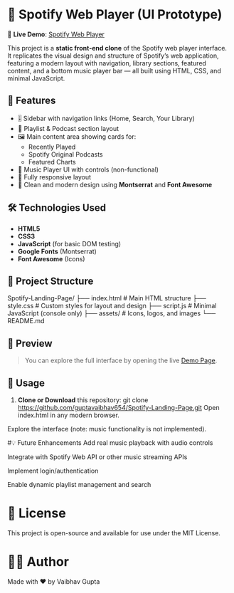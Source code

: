 # 🎵 Spotify Web Player (UI Prototype)

🔗 **Live Demo**: [Spotify Web Player](https://guptavaibhav654.github.io/Spotify-Landing-Page/)

This project is a **static front-end clone** of the Spotify web player interface. It replicates the visual design and structure of Spotify’s web application, featuring a modern layout with navigation, library sections, featured content, and a bottom music player bar — all built using HTML, CSS, and minimal JavaScript.

## 🚀 Features

- 🎚️ Sidebar with navigation links (Home, Search, Your Library)
- 📁 Playlist & Podcast section layout
- 🖼️ Main content area showing cards for:
  - Recently Played
  - Spotify Original Podcasts
  - Featured Charts
- 🎵 Music Player UI with controls (non-functional)
- 📱 Fully responsive layout
- 🎨 Clean and modern design using **Montserrat** and **Font Awesome**

## 🛠️ Technologies Used

- **HTML5**
- **CSS3**
- **JavaScript** (for basic DOM testing)
- **Google Fonts** (Montserrat)
- **Font Awesome** (Icons)

## 📁 Project Structure

Spotify-Landing-Page/
├── index.html # Main HTML structure
├── style.css # Custom styles for layout and design
├── script.js # Minimal JavaScript (console only)
├── assets/ # Icons, logos, and images
└── README.md

## 📸 Preview

> You can explore the full interface by opening the live [Demo Page](https://guptavaibhav654.github.io/Spotify-Landing-Page/).

## 🧪 Usage

1. **Clone or Download** this repository:
   git clone https://github.com/guptavaibhav654/Spotify-Landing-Page.git
Open index.html in any modern browser.

Explore the interface (note: music functionality is not implemented).

#💡 Future Enhancements
Add real music playback with audio controls

Integrate with Spotify Web API or other music streaming APIs

Implement login/authentication

Enable dynamic playlist management and search

# 🪪 License
This project is open-source and available for use under the MIT License.

# 🙋‍♂️ Author
Made with ❤️ by Vaibhav Gupta